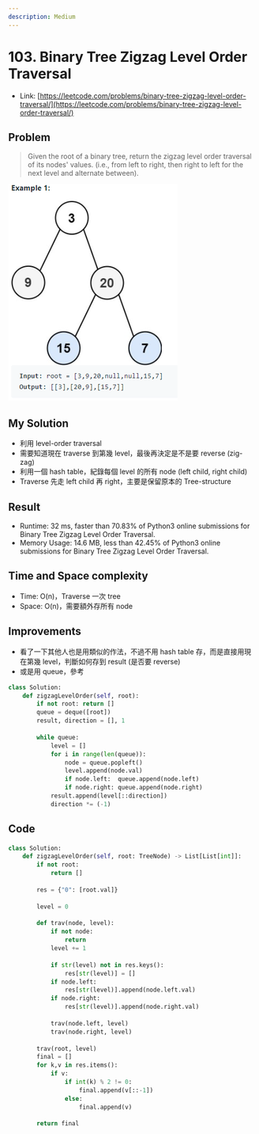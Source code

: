 ```yaml
---
description: Medium
---
```


# 103. Binary Tree Zigzag Level Order Traversal

* Link: [https://leetcode.com/problems/binary-tree-zigzag-level-order-traversal/](https://leetcode.com/problems/binary-tree-zigzag-level-order-traversal/)

## Problem

>Given the root of a binary tree, return the zigzag level order traversal of its nodes' values. (i.e., from left to right, then right to left for the next level and alternate between).

![](2021-06-19-01-21-05.png)

## My Solution

- 利用 level-order traversal
- 需要知道現在 traverse 到第幾 level，最後再決定是不是要 reverse (zig-zag)
- 利用一個 hash table，紀錄每個 level 的所有 node (left child, right child)
- Traverse 先走 left child 再 right，主要是保留原本的 Tree-structure

## Result

- Runtime: 32 ms, faster than 70.83% of Python3 online submissions for Binary Tree Zigzag Level Order Traversal.
- Memory Usage: 14.6 MB, less than 42.45% of Python3 online submissions for Binary Tree Zigzag Level Order Traversal.

## Time and Space complexity

- Time: O(n)，Traverse 一次 tree
- Space: O(n)，需要額外存所有 node

## Improvements

- 看了一下其他人也是用類似的作法，不過不用 hash table 存，而是直接用現在第幾 level，判斷如何存到 result (是否要 reverse)
- 或是用 queue，參考

```python
class Solution:
    def zigzagLevelOrder(self, root):
        if not root: return []
        queue = deque([root])
        result, direction = [], 1
        
        while queue:
            level = []
            for i in range(len(queue)):
                node = queue.popleft()
                level.append(node.val)
                if node.left:  queue.append(node.left)
                if node.right: queue.append(node.right)
            result.append(level[::direction])
            direction *= (-1)

```

## Code

```python
class Solution:
    def zigzagLevelOrder(self, root: TreeNode) -> List[List[int]]:
        if not root:
            return []
        
        res = {"0": [root.val]}
        
        level = 0
        
        def trav(node, level):
            if not node:
                return
            level += 1
            
            if str(level) not in res.keys():
                res[str(level)] = []
            if node.left:
                res[str(level)].append(node.left.val)
            if node.right:
                res[str(level)].append(node.right.val)
            
            trav(node.left, level)
            trav(node.right, level)
            
        trav(root, level)
        final = []
        for k,v in res.items():
            if v:
                if int(k) % 2 != 0:
                    final.append(v[::-1])
                else:
                    final.append(v)
                
        return final
```